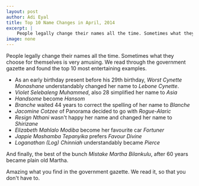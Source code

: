 ```yaml
---
layout: post
author: Adi Eyal
title: Top 10 Name Changes in April, 2014
excerpt: |
    People legally change their names all the time. Sometimes what they choose for themselves is very amusing. We read through the government gazette and found the top 10 most entertaining examples.
image: none  
---
```


People legally change their names all the time. Sometimes what they choose for themselves is very amusing. We read through the government gazette and found the top 10 most entertaining examples.

<div class="post-list-style" markdown="1">

* As an early birthday present before his 29th birthday, _Worst Cynette Monashane_ understandably changed her name to _Lebone Cynette_.
* _Violet Selebaleng Muhammed_, also 28 simplified her name to _Asia_
* _Handsome_ become _Hansom_
* _Branche_ waited 44 years to correct the spelling of her name to *Blanche*
* _Jacomine Cotzee_ of Panorama decided to go with _Rogue-Alaric_
* _Resign Nthani_ wasn't happy her name and changed her name to _Shirizane_
* _Elizabeth Mahlalo Modiba_ become her favourite car _Fortuner_
* _Jappie Mashamba Tepanyika_ prefers _Favour Divine_
* _Loganathan (Log) Chinniah_ understandably became _Pierce_

</div>

And finally, the best of the bunch
_Mistake Martha Bilankulu_, after 60 years became plain old Martha.

Amazing what you find in the government gazette. We read it, so that you don't have to.


